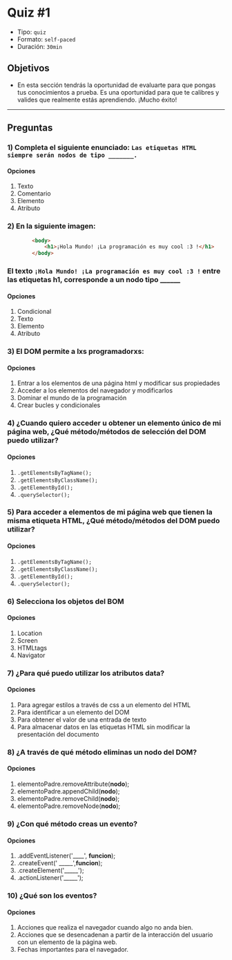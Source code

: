 # Quiz #1
- Tipo: `quiz`
- Formato: `self-paced`
- Duración: `30min`

## Objetivos

- En esta sección tendrás la oportunidad de evaluarte para que pongas tus conocimientos a prueba. Es una oportunidad para que te calibres y valides que realmente estás aprendiendo. ¡Mucho éxito!

***

## Preguntas

### 1) Completa el siguiente enunciado: `Las etiquetas HTML siempre serán nodos de tipo _______.`
#### Opciones

  1. Texto
  2. Comentario
  3. Elemento
  4. Atributo

<solution style="display:none;">3</solution>

### 2) En la siguiente imagen:
```html
        <body>
            <h1>¡Hola Mundo! ¡La programación es muy cool :3 !</h1>
        </body>

```
### El texto `¡Hola Mundo! ¡La programación es muy cool :3 !` entre las etiquetas h1, corresponde a un nodo tipo ______
#### Opciones
  1. Condicional
  2. Texto
  3. Elemento
  4. Atributo

<solution style="display:none;">2</solution>

### 3) El DOM permite a lxs programadorxs:
#### Opciones
  1. Entrar a los elementos de una página html y modificar sus propiedades
  2. Acceder a los elementos del navegador y modificarlos
  3. Dominar el mundo de la programación
  4. Crear bucles y condicionales

<solution style="display:none;">1</solution>

### 4) ¿Cuando quiero acceder u obtener un elemento único de mi página web, ¿Qué método/métodos de selección del DOM puedo utilizar?
#### Opciones
  1. `.getElementsByTagName();`
  2. `.getElementsByClassName();`
  3. `.getElementById();`
  4. `.querySelector();`

<solution style="display:none;">3</solution>

### 5) Para acceder a elementos de mi página web que tienen la misma etiqueta HTML, ¿Qué método/métodos del DOM puedo utilizar?
#### Opciones
  1. `.getElementsByTagName();`
  2. `.getElementsByClassName();`
  3. `.getElementById();`
  5. `.querySelector();`

<solution style="display:none;">1</solution>

### 6) Selecciona los objetos del BOM
#### Opciones
  1. Location
  2. Screen
  3. HTMLtags
  4. Navigator

<solution style="display:none;">1,2,4</solution>

### 7) ¿Para qué puedo utilizar los atributos data?
#### Opciones
  1. Para agregar estilos a través de css a un elemento del HTML
  2. Para identificar a un elemento del DOM
  3. Para obtener el valor de una entrada de texto
  4. Para almacenar  datos en las etiquetas HTML sin modificar la presentación del documento

<solution style="display:none;">4</solution>

### 8) ¿A través de qué método eliminas un nodo del DOM?
#### Opciones
  1. elementoPadre.removeAttribute(**nodo**);
  2. elementoPadre.appendChild(**nodo**);
  3. elementoPadre.removeChild(**nodo**);
  4. elementoPadre.removeNode(**nodo**);

<solution style="display:none;">3</solution>

### 9) ¿Con qué método creas un evento?
#### Opciones
  1. .addEventListener('____', **funcion**);
  2. .createEvent(' _____',**funcion**);
  3. .createElement('_____');
  4. .actionListener('_____');

<solution style="display:none;">1</solution>

### 10) ¿Qué son los eventos?
#### Opciones
  1. Acciones que realiza el navegador cuando algo no anda bien.
  2. Acciones que se desencadenan a partir de la interacción del usuario con
  un elemento de la página web.
  3. Fechas importantes para el navegador.

<solution style="display:none;">2</solution>
